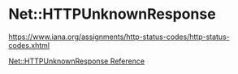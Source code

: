 # Net::HTTPUnknownResponse

https://www.iana.org/assignments/http-status-codes/http-status-codes.xhtml

[Net::HTTPUnknownResponse Reference](https://ruby-doc.org/stdlib-2.5.0/libdoc/net/http/rdoc/Net/HTTPUnknownResponse.html)
